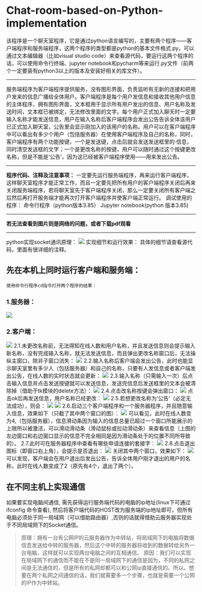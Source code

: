 # Chat-room-based-on-Python-implementation
该程序是一个聊天室程序，它是通过python语言编写的，主要有两个程序——客户端程序和服务端程序，这两个程序的类型都是python的基本文件格式.py，可以通过文本编辑器（比如visual studio code）来查看源代码，要运行这两个程序的话，可以使用命令行终端、jupyter notebook和pycharm等来运行.py文件（前两个一定要装有python3以上的版本及安装好相关的库文件）。
***
服务端程序为客户端程序提供服务，没有图形界面，负责监听有无新的连接和把用户发来的信息广播给全体用户。客户端程序是每个用户发信息和接收其他用户信息的主体程序，拥有图形界面，文本框用于显示所有用户发出的信息、用户名称及发送时间，文本框已被绑定，无法修改里面的文字。每个用户正式加入聊天时一定要输入名称才能发送信息，用户在输入名称后客户端程序会发出公告告诉全体该用户已正式加入聊天室，公告里会显示刚加入的该用户的名称。用户可以在客户端程序中可以看出有多少个用户（包括服务器）在使用客户端程序及自己的名称，同时，客户端程序有两个功能按键，一个是发送键，点击后就会发送发送框里的·信息，同时清空发送框的文字；一个是更改名称的按键，用户可以随时通过这个按键更改名称，但是不能是‘公告’，因为这已经被客户端程序使用——用来发出公告。
***
**程序代码、注释及注意事项：**
	一定要先运行服务端程序，再来运行客户端程序，这样聊天室程序才能正常工作，而且一定要先把所有用户的客户端程序关闭后再来关闭服务端程序，若将聊天室先于客户端程序关闭，那么一定要关闭所有客户端之后然后再打开服务端才能再次打开客户端程序并使客户端正常运行。
调试使用的程序：
                命令行程序（python版本3.85）
                Jupyter notebook(python 版本3.85)
***
**若无法查看到图片则是网络的问题，或者下载pdf观看**
***
python实现socket通讯原理：
![](vx_images/383701217220957.png)
实现细节和运行效果：
   具体的细节请查看源代码，里面有很详细的注释。
## 先在本机上同时运行客户端和服务端：
	使用命令行程序cd指令打开两个程序的结果：
### 1.服务器：
![](vx_images/547461317239383.png)

### 2.客户端：
![](vx_images/419741417227250.png)
2.1.未更改名称前，无法得知在线人数和用户名称，并且发送信息则会提示输入新名称，没有完成输入名称，就无法发送信息，而且弹出更改名称窗口后，无法操纵主窗口，除非子窗口消失：
![](vx_images/41591517247416.png)
2.2.输入名称后客户端会发出公告，此时也能显示聊天室里有多少人（包括服务器）和自己的名称，只要有人发信息或者客户端发出公告，在线人数的实时状态就会更新：
![](vx_images/253631517240085.png)
2.3.输入名称（只需输入一次）后点击输入信息并点击发送按键就可以发送信息，发送完信息后发送框里的文本会被清除掉（借助于tk模块的delete方法）：
![](vx_images/231911617236640.png)
2.4.点击改名称按键会弹出窗口：
![](vx_images/467141617232394.png)
点击ok后再发送信息，用户名称已经更改：
![](vx_images/88481717250274.png)
2.5.若想更改名称为‘公告’（必定无法成功），则会：
![](vx_images/306911717247878.png)
![](vx_images/415491717245380.png)
2.6.启动三个客户端程序和一个服务器程序，并且随意输入信息，效果如下（只截了其中两个窗口的图）：
![](vx_images/25431817226621.png)
可以看见，此时在线人数变为4,（包括服务器），信息滑动条因为输入的信息总量已超过一个窗口所能展示的上限所以被激活，可以滑动滑动条（滑动鼠标或拉动滑动条）来查看信息（上图的左边窗口和右边窗口显示的信息不完全相同是因为滑动条处于的位置不同所导致的）。
2.7.此时可在服务器程序中查看有哪些申请连接的套接字：
![](vx_images/599891817249061.png)
2.8.点击退出图标（即窗口右上角），会提示是否退出：
![](vx_images/302381917244197.png)
关闭其中两个窗口，效果如下：
![](vx_images/585801917237743.png)
可以发现，客户端会在用户退出后发出公告，告诉全体用户刚才退出的用户的名称，此时在线人数变成了2（原先有4个，退出了两个）。
## 在不同主机上实现通信
如果要实现电脑间通信, 需先获得运行服务端代码的电脑的ip地址(linux下可通过 ifconfig 命令查看), 然后将客户端代码的HOST改为服务端的ip地址即可，但所有电脑必须处于同一局域网（可以借助路由器）,否则的话就得借助云服务器实现处于不同局域网下的Socket通信。
> 原理：拥有一台有公网IP的云服务器作为中转站，将局域网下的电脑将数据信息发送给中转的服务器，然后这个中转的服务器将收到的数据转给另外一台电脑，这样就可以实现两台电脑之间的互相通信。
原因：我们可以实现在局域网下的通信而不能在不是同一局域网下的通信是因为，不同的私网之间是无法通信的，但是所有的私网却都可以和公网ip直接通信的。所以。想要在两个私网之间通信的话，我们就需要多一个步骤，也就是需要一个公网的IP作为中转站。
